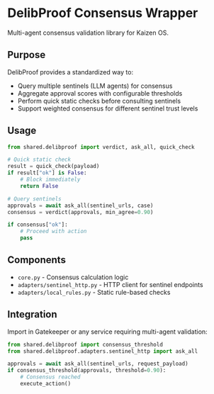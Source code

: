 # DelibProof Consensus Wrapper

Multi-agent consensus validation library for Kaizen OS.

## Purpose

DelibProof provides a standardized way to:
- Query multiple sentinels (LLM agents) for consensus
- Aggregate approval scores with configurable thresholds
- Perform quick static checks before consulting sentinels
- Support weighted consensus for different sentinel trust levels

## Usage

```python
from shared.delibproof import verdict, ask_all, quick_check

# Quick static check
result = quick_check(payload)
if result["ok"] is False:
    # Block immediately
    return False

# Query sentinels
approvals = await ask_all(sentinel_urls, case)
consensus = verdict(approvals, min_agree=0.90)

if consensus["ok"]:
    # Proceed with action
    pass
```

## Components

- `core.py` - Consensus calculation logic
- `adapters/sentinel_http.py` - HTTP client for sentinel endpoints
- `adapters/local_rules.py` - Static rule-based checks

## Integration

Import in Gatekeeper or any service requiring multi-agent validation:

```python
from shared.delibproof import consensus_threshold
from shared.delibproof.adapters.sentinel_http import ask_all

approvals = await ask_all(sentinel_urls, request_payload)
if consensus_threshold(approvals, threshold=0.90):
    # Consensus reached
    execute_action()
```
